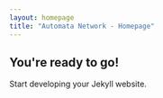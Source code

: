 ```yaml
---
layout: homepage
title: "Automata Network - Homepage"
---
```


## You're ready to go!

Start developing your Jekyll website.
